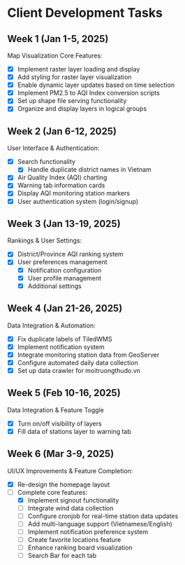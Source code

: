 # Client Development Tasks

## Week 1 (Jan 1-5, 2025)

Map Visualization Core Features:

- [x] Implement raster layer loading and display
- [x] Add styling for raster layer visualization
- [x] Enable dynamic layer updates based on time selection
- [x] Implement PM2.5 to AQI Index conversion scripts
- [x] Set up shape file serving functionality
- [x] Organize and display layers in logical groups

## Week 2 (Jan 6-12, 2025)

User Interface & Authentication:

- [x] Search functionality
  - [x] Handle duplicate district names in Vietnam
- [x] Air Quality Index (AQI) charting
- [x] Warning tab information cards
- [x] Display AQI monitoring station markers
- [x] User authentication system (login/signup)

## Week 3 (Jan 13-19, 2025)

Rankings & User Settings:

- [x] District/Province AQI ranking system
- [x] User preferences management
  - [x] Notification configuration
  - [x] User profile management
  - [x] Additional settings

## Week 4 (Jan 21-26, 2025)

Data Integration & Automation:

- [x] Fix duplicate labels of TiledWMS
- [x] Implement notification system
- [x] Integrate monitoring station data from GeoServer
- [x] Configure automated daily data collection
- [x] Set up data crawler for moitruongthudo.vn

## Week 5 (Feb 10-16, 2025)

Data Integration & Feature Toggle

- [x] Turn on/off visibility of layers
- [x] Fill data of stations layer to warning tab

## Week 6 (Mar 3-9, 2025)

UI/UX Improvements & Feature Completion:

- [x] Re-design the homepage layout
- [ ] Complete core features:
  - [x] Implement signout functionality
  - [ ] Integrate wind data collection
  - [ ] Configure cronjob for real-time station data updates
  - [ ] Add multi-language support (Vietnamese/English)
  - [ ] Implement notification preference system
  - [ ] Create favorite locations feature
  - [ ] Enhance ranking board visualization
  - [ ] Search Bar for each tab
